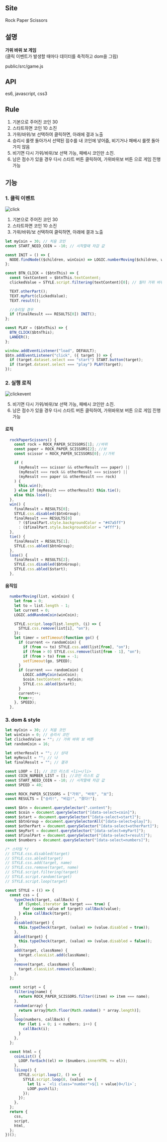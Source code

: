 ## Site

Rock Paper Scissors

## 설명

**가위 바위 보 게임**  
(클릭 이벤트가 발생할 때마다 데이터를 축적하고 dom을 그림)

public/src/game.js

## API

es6, javascript, css3

## Rule

1. 기본으로 주어진 코인 30
2. 스타트하면 코인 10 소진
3. 가위/바위/보 선택하여 클릭하면, 아래에 결과 노출
4. 승리시 룰렛 돌아가서 선택된 점수를 내 코인에 넣어줌, 비기거나 패배시 룰렛 돌아가지 않음
5. 비기면 다시 가위/바위/보 선택 가능, 패배시 코인만 소진.
6. 남은 점수가 있을 경우 다시 스타트 버튼 클릭하여, 가위바위보 버튼 으로 게임 진행 가능

## 기능

### 1. 클릭 이벤트

![click](https://user-images.githubusercontent.com/33679192/172093599-c1f29442-1536-4630-8d11-198b8100c8bb.jpg)

1. 기본으로 주어진 코인 30
2. 스타트하면 코인 10 소진
3. 가위/바위/보 선택하여 클릭하면, 아래에 결과 노출

```javascript
let myCoin = 30; // 처음 코인
const START_NEED_COIN = -10; // 시작할때 차감 값

const INIT = () => {
  NODE.findNode(($children, winCoin) => LOGIC.numberMoving($children, winCoin));
};

const BTN_CLICK = ($btnThis) => {
  const textContent = $btnThis.textContent;
  clickedValue = STYLE.script.filtering(textContent)[0]; // 필터 가위 바위 보

  TEXT.otherPart();
  TEXT.myPart(clickedValue);
  TEXT.result();

  //승리일 경우
  if (finalResult === RESULTS[0]) INIT();
};

const PLAY = ($btnThis) => {
  BTN_CLICK($btnThis);
  LANDER();
};

window.addEventListener("load", DEFAULT);
$btn.addEventListener("click", ({ target }) => {
  if (target.dataset.select === "start") START.button(target);
  if (target.dataset.select === "play") PLAY(target);
});
```

### 2. 실행 로직

![clickevent](https://user-images.githubusercontent.com/33679192/172093995-03408953-e202-4128-a6a7-00705f96c7e5.jpg)

5. 비기면 다시 가위/바위/보 선택 가능, 패배시 코인만 소진.
6. 남은 점수가 있을 경우 다시 스타트 버튼 클릭하여, 가위바위보 버튼 으로 게임 진행 가능

#### 로직

```javascript
  rockPaperScissors() {
    const rock = ROCK_PAPER_SCISSORS[1]; //바위
    const paper = ROCK_PAPER_SCISSORS[2]; //보
    const scissor = ROCK_PAPER_SCISSORS[0]; //가위

    if (
      (myResult === scissor && otherResult === paper) ||
      (myResult === rock && otherResult === scissor) ||
      (myResult === paper && otherResult === rock)
    ) {
      this.win();
    } else if (myResult === otherResult) this.tie();
    else this.lose();
  },
  win() {
    finalResult = RESULTS[0];
    STYLE.css.disabled($btnGroup);
    finalResult === RESULTS[0]
      ? ($finalPart.style.backgroundColor = "#47a5ff")
      : ($finalPart.style.backgroundColor = "#fff");
  },
  tie() {
    finalResult = RESULTS[1];
    STYLE.css.abled($btnGroup);
  },
  lose() {
    finalResult = RESULTS[2];
    STYLE.css.disabled($btnGroup);
    STYLE.css.abled($start);
  },
```

#### 움직임

```javascript
  numberMoving(list, winCoin) {
    let from = 0;
    let to = list.length - 1;
    let current = 0;
    LOGIC.addRandomCoin(winCoin);

    STYLE.script.loop(list.length, (i) => {
      STYLE.css.remove(list[i], "on");
    });
    let timer = setTimeout(function go() {
      if (current <= randomCoin) {
        if (from <= to) STYLE.css.add(list[from], "on");
        if (from > 0) STYLE.css.remove(list[from - 1], "on");
        if (from > to) from = -1;
        setTimeout(go, SPEED);
      }
      if (current === randomCoin) {
        LOGIC.addMyCoin(winCoin);
        $coin.textContent = myCoin;
        STYLE.css.abled($start);
      }
      current++;
      from++;
    }, SPEED);
  },
```

### 3. dom & style

```javascript
let myCoin = 30; // 처음 코인
let winCoin = 0; // 승리시 코인
let clickedValue = ""; // 가위 바위 보 버튼
let randomCoin = 16;

let otherResult = ""; // 상대
let myResult = ""; // 나
let finalResult = ""; // 결과

const LOOP = []; // 코인 리스트 <li></li>
const COIN_NUMBER_LIST = []; //코인 리스트 값
const START_NEED_COIN = -10; // 시작할때 차감 값
const SPEED = 40;

const ROCK_PAPER_SCISSORS = ["가위", "바위", "보"];
const RESULTS = ["승리!", "비김!", "졌다!"];

const $btn = document.querySelector(".content");
const $coin = document.querySelector("[data-select=coin]");
const $start = document.querySelector("[data-select=start]");
const $btnGroup = document.querySelectorAll("[data-select=play]");
const $otherPart = document.querySelector("[data-select=otherPart]");
const $myPart = document.querySelector("[data-select=myPart]");
const $finalPart = document.querySelector("[data-select=result]");
const $numbers = document.querySelector("[data-select=numbers]");

/* 스타일 */
// STYLE.css.disabled(target)
// STYLE.css.abled(target)
// STYLE.css.add(target, name)
// STYLE.css.remove(target, name)
// STYLE.script.filtering(target)
// STYLE.script.random(target)
// STYLE.script.loop(target)

const STYLE = (() => {
  const css = {
    typeCheck(target, callBack) {
      if (Symbol.iterator in target === true) {
        for (const value of target) callBack(value);
      } else callBack(target);
    },
    disabled(target) {
      this.typeCheck(target, (value) => (value.disabled = true));
    },
    abled(target) {
      this.typeCheck(target, (value) => (value.disabled = false));
    },
    add(target, className) {
      target.classList.add(className);
    },
    remove(target, className) {
      target.classList.remove(className);
    },
  };

  const script = {
    filtering(name) {
      return ROCK_PAPER_SCISSORS.filter((item) => item === name);
    },
    random(array) {
      return array[Math.floor(Math.random() * array.length)];
    },
    loop(numbers, callBack) {
      for (let i = 0; i < numbers; i++) {
        callBack(i);
      }
    },
  };

  const html = {
    coinList() {
      LOOP.forEach((el) => ($numbers.innerHTML += el));
    },
    liLoop() {
      STYLE.script.loop(2, () => {
        STYLE.script.loop(8, (value) => {
          let li = `<li class="number">${1 + value}0</li>`;
          LOOP.push(li);
        });
      });
    },
  };
  return {
    css,
    script,
    html,
  };
})();
```
